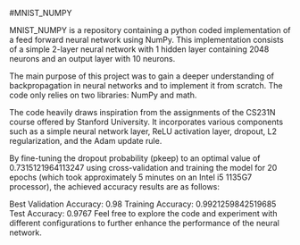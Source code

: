 #MNIST_NUMPY

MNIST_NUMPY is a repository containing a python coded implementation of a feed forward neural network using NumPy. This implementation consists of a simple 2-layer neural network with 1 hidden layer containing 2048 neurons and an output layer with 10 neurons.

The main purpose of this project was to gain a deeper understanding of backpropagation in neural networks and to implement it from scratch. The code only relies on two libraries: NumPy and math.

The code heavily draws inspiration from the assignments of the CS231N course offered by Stanford University. It incorporates various components such as a simple neural network layer, ReLU activation layer, dropout, L2 regularization, and the Adam update rule.

By fine-tuning the dropout probability (pkeep) to an optimal value of 0.7315121964113247 using cross-validation and training the model for 20 epochs (which took approximately 5 minutes on an Intel i5 1135G7 processor), the achieved accuracy results are as follows:

Best Validation Accuracy: 0.98
Training Accuracy: 0.9921259842519685
Test Accuracy: 0.9767
Feel free to explore the code and experiment with different configurations to further enhance the performance of the neural network.
